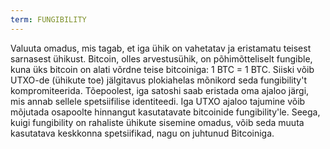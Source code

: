 ```yaml
---
term: FUNGIBILITY
---
```


Valuuta omadus, mis tagab, et iga ühik on vahetatav ja eristamatu teisest sarnasest ühikust. Bitcoin, olles arvestusühik, on põhimõtteliselt fungible, kuna üks bitcoin on alati võrdne teise bitcoiniga: 1 BTC = 1 BTC. Siiski võib UTXO-de (ühikute toe) jälgitavus plokiahelas mõnikord seda fungibility't kompromiteerida. Tõepoolest, iga satoshi saab eristada oma ajaloo järgi, mis annab sellele spetsiifilise identiteedi. Iga UTXO ajaloo tajumine võib mõjutada osapoolte hinnangut kasutatavate bitcoinide fungibility'le. Seega, kuigi fungibility on rahaliste ühikute sisemine omadus, võib seda muuta kasutatava keskkonna spetsiifikad, nagu on juhtunud Bitcoiniga.